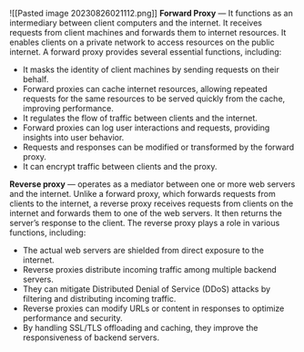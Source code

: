 ![[Pasted image 20230826021112.png]]
**Forward Proxy** — It functions as an intermediary between client computers and the internet. It receives requests from client machines and forwards them to internet resources. It enables clients on a private network to access resources on the public internet. A forward proxy provides several essential functions, including:

- It masks the identity of client machines by sending requests on their behalf.
- Forward proxies can cache internet resources, allowing repeated requests for the same resources to be served quickly from the cache, improving performance.
- It regulates the flow of traffic between clients and the internet.
- Forward proxies can log user interactions and requests, providing insights into user behavior.
- Requests and responses can be modified or transformed by the forward proxy.
- It can encrypt traffic between clients and the proxy.

**Reverse proxy** — operates as a mediator between one or more web servers and the internet. Unlike a forward proxy, which forwards requests from clients to the internet, a reverse proxy receives requests from clients on the internet and forwards them to one of the web servers. It then returns the server’s response to the client. The reverse proxy plays a role in various functions, including:

- The actual web servers are shielded from direct exposure to the internet.
- Reverse proxies distribute incoming traffic among multiple backend servers.
- They can mitigate Distributed Denial of Service (DDoS) attacks by filtering and distributing incoming traffic.
- Reverse proxies can modify URLs or content in responses to optimize performance and security.
- By handling SSL/TLS offloading and caching, they improve the responsiveness of backend servers.